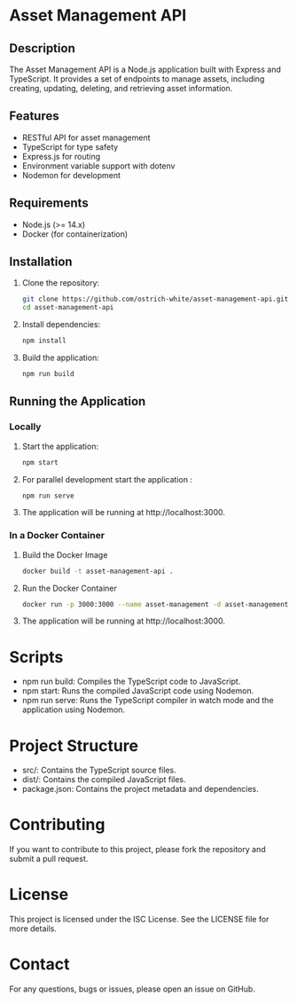 # Asset Management API

## Description

The Asset Management API is a Node.js application built with Express and TypeScript. It provides a set of endpoints to manage assets, including creating, updating, deleting, and retrieving asset information.

## Features

- RESTful API for asset management
- TypeScript for type safety
- Express.js for routing
- Environment variable support with dotenv
- Nodemon for development

## Requirements

- Node.js (>= 14.x)
- Docker (for containerization)

## Installation

1. Clone the repository:
   ```sh
   git clone https://github.com/ostrich-white/asset-management-api.git
   cd asset-management-api

2. Install dependencies:
    ```sh
    npm install
3. Build the application:
   ```sh
   npm run build

## Running the Application
### Locally
1. Start the application:
    ```sh
    npm start
1. For parallel development start the application :
    ```sh
    npm run serve
2. The application will be running at http://localhost:3000.

### In a Docker Container
1. Build the Docker Image
    ```sh
    docker build -t asset-management-api .
2. Run the Docker Container
    ```sh
    docker run -p 3000:3000 --name asset-management -d asset-management-api
3. The application will be running at http://localhost:3000.

# Scripts
- npm run build: Compiles the TypeScript code to JavaScript.
- npm start: Runs the compiled JavaScript code using Nodemon.
- npm run serve: Runs the TypeScript compiler in watch mode and the application using Nodemon.

# Project Structure
- src/: Contains the TypeScript source files.
- dist/: Contains the compiled JavaScript files.
- package.json: Contains the project metadata and dependencies.

# Contributing
If you want to contribute to this project, please fork the repository and submit a pull request.

# License
This project is licensed under the ISC License. See the LICENSE file for more details.

# Contact
For any questions, bugs or issues, please open an issue on GitHub.
